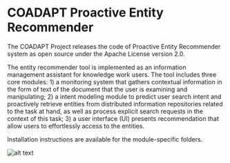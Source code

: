 # COADAPT Proactive Entity Recommender

The COADAPT Project releases the code of Proactive Entity Recommender system as open source under the Apache License version 2.0.

The entity recommender tool is implemented as an information management assistant for knowledge work users. The tool includes three core modules: 1) a monitoring system that gathers contextual information in the form of text of the document that the user is examining and manipulating; 2) a intent modeling module to predict user search intent and proactively retrieve entities from distributed information repositories related to the task at hand, as well as process explicit search requests in the context of this task; 3) a user interface (UI) presents recommendation that allow users to effortlessly access to the entities.

Installation instructions are available for the module-specific folders.

![alt text](https://coadapt-project.eu/wp-content/uploads/2019/02/cropped-5_coadapt_logo_blu_small-1.jpg)
